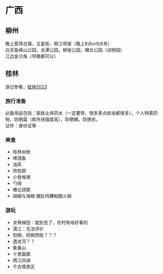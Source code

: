 # 广西

## 柳州

晚上窑埠古镇，五星街，柳江喷泉（晚上8点or9点有）  
白天鱼峰山公园，龙潭公园，柳侯公园，帽合公园（动物园）  
江边金沙角（早晚都可以）  

## 桂林

游记参看，[桂林2023](../../travelogue/20230902)

### 旅行准备

必备用品包括：驱蚊止痒药水（一定要带，很多景点蚊虫都很多），个人特需药物，防晒霜（紫外线强度高），防晒帽，防晒衣。  
证件：身份证等

### 美食

- 桂林米粉
- 啤酒鱼
- 油茶
- 欣桂厨<Badge type="warning" text="人均 ¥48" />  <Badge type="tip" text="广西菜" />
- 小食候湘<Badge type="warning" text="人均 ¥48" />  <Badge type="tip" text="湘菜" /> <Badge text="小炒黄牛肉 ￥42" /><Badge text="茄子炒豆角 ￥22" /><Badge text="麻婆豆腐 ￥9.9" />
- 勺得  <Badge type="warning" text="人均 ¥40" />  <Badge type="tip" text="广西菜" /><Badge text="坛酸牛肉沫" /><Badge text="老桂林糖醋蓑衣蛋" />
- 椿记烧鹅  <Badge type="warning" text="人均 ¥50" />  <Badge type="tip" text="广西菜" />
- 胡椒与海椒·猪肚鸡糟粕醋火锅<Badge type="warning" text="人均 ¥61" /><Badge type="tip" text="猪肚鸡" /><Badge type="tip" text="火锅" />

### 游玩

- 龙脊梯田：就别去了，农村有啥好看的
- 漓江：无法评价
- 阳朔，阳朔西街？？？
- 遇龙河？？
- 象鼻山
- 十里画廊
- 两江四湖
- 千古情景区
